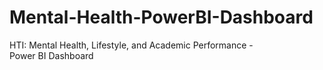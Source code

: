 # Mental-Health-PowerBI-Dashboard
HTI: Mental Health, Lifestyle, and Academic Performance - Power BI Dashboard
